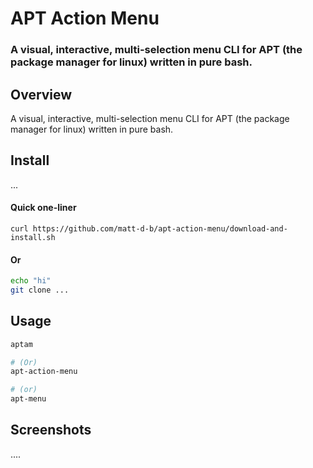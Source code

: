 # APT Action Menu
### A visual, interactive, multi-selection menu CLI for APT (the package manager for linux) written in pure bash.

## Overview

A visual, interactive, multi-selection menu CLI for APT (the package manager for linux) written in pure bash.

## Install

...

#### Quick one-liner

```shell
curl https://github.com/matt-d-b/apt-action-menu/download-and-install.sh
```

#### Or

```bash
echo "hi"
git clone ...
```

## Usage

```sh
aptam

# (Or)
apt-action-menu

# (or)
apt-menu
```

## Screenshots

....



